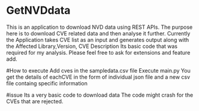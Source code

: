 # GetNVDdata
This is an application to download NVD data using REST APIs. 
The purpose here is to download CVE related data and then analyse it further.
Currently the Application takes CVE list as an input and generates output along with the Affected Library,Version, CVE Description 
Its basic code that was required for my analysis.
Please feel free to ask for extensions and feature add.

#How to execute
Add cves in the sampledata.csv file
Execute main.py
You get the details of eachCVE in the form of individual json file and a new csv file containg specific information

#issue
Its a very basic code to download data 
The code might crash for the CVEs that are rejected.
